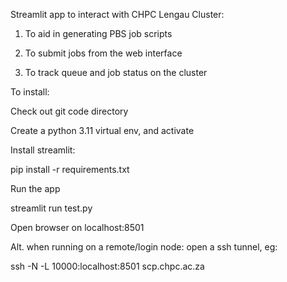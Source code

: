 Streamlit app to interact with CHPC Lengau Cluster:

1. To aid in generating PBS job scripts

2. To submit jobs from the web interface

3. To track queue and job status on the cluster


To install:

Check out git code directory

Create a python 3.11 virtual env, and activate

Install streamlit:

pip install -r requirements.txt

Run the app

streamlit run test.py

Open browser on localhost:8501

Alt. when running on a remote/login node:
open a ssh tunnel, eg:

ssh -N -L 10000:localhost:8501 scp.chpc.ac.za


